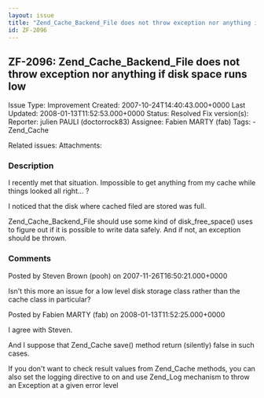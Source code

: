 ```yaml
---
layout: issue
title: "Zend_Cache_Backend_File does not throw exception nor anything if disk space runs low"
id: ZF-2096
---
```


ZF-2096: Zend\_Cache\_Backend\_File does not throw exception nor anything if disk space runs low
------------------------------------------------------------------------------------------------

 Issue Type: Improvement Created: 2007-10-24T14:40:43.000+0000 Last Updated: 2008-01-13T11:52:53.000+0000 Status: Resolved Fix version(s): 
 Reporter:  julien PAULI (doctorrock83)  Assignee:  Fabien MARTY (fab)  Tags: - Zend\_Cache
 
 Related issues: 
 Attachments: 
### Description

I recently met that situation. Impossible to get anything from my cache while things looked all right... ?

I noticed that the disk where cached filed are stored was full.

Zend\_Cache\_Backend\_File should use some kind of disk\_free\_space() uses to figure out if it is possible to write data safely. And if not, an exception should be thrown.

 

 

### Comments

Posted by Steven Brown (pooh) on 2007-11-26T16:50:21.000+0000

Isn't this more an issue for a low level disk storage class rather than the cache class in particular?

 

 

Posted by Fabien MARTY (fab) on 2008-01-13T11:52:25.000+0000

I agree with Steven.

And I suppose that Zend\_Cache save() method return (silently) false in such cases.

If you don't want to check result values from Zend\_Cache methods, you can also set the logging directive to on and use Zend\_Log mechanism to throw an Exception at a given error level

 

 